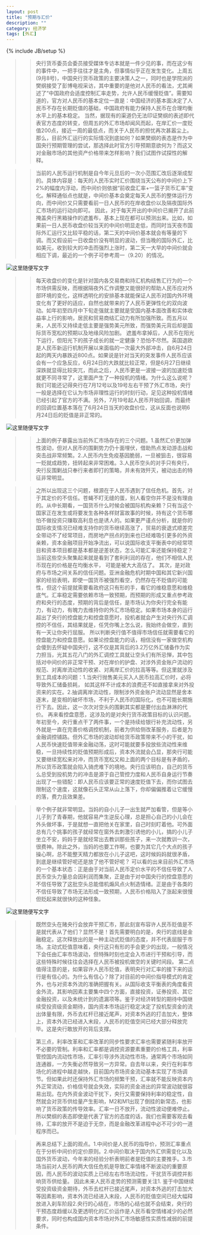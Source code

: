 ```yaml
---
layout: post
title: "预期与汇价"
description: ""
category: 经济学
tags: [外汇]
---
```

{% include JB/setup %}

>>央行货币委员会委员接受媒体专访本就是一件少见的事，而在这少有的事件中，一把手往往才是主角，但事情似乎正在发生变化。上周五(9月8号)，中国央行货币政策的主要决策人之一，同时也是学院派的樊纲接受了彭博电视采访，其中重要的是他对人民币的看法，尤其阐述了“中国政府会适度控制汇率走势，允许人民币缓慢贬值”。需要知道的，官方对人民币的基本定位一直是：中国经济的基本面决定了人民币不存在长期贬值的基础，中国政府有能力保持人民币在合理均衡水平上的基本稳定。
当然，据现有的渠道仍无法印证樊纲的表述即代表官方态度的转变，但周五的外汇市场却闻风而起，在岸汇价一度贬值200点，接近一周的最低点，而关于人民币的担忧再次甚嚣尘上。那么，目前外汇运行的实际情况到底如何？如果樊纲的表态是作为中国央行预期管理的尝试，那选择此时官方引导预期意欲何为？而这又对金融市场的其他资产价格带来怎样影响？我们试图作试探性的解释。


>>当前的人民币运行机制是自今年元旦后的一次小范围汇改后逐渐成型的。具体内容是：每天的人民币实时汇价围绕当天公布的中间价上下2%的幅度内浮动，而中间价则依据“前收盘汇率+一篮子货币汇率”变化。解释通俗点也就是，中间价基本会奠定每天人民币的整体运行方向，而中间价又只需要看前一日人民币的在岸收盘价以及隔夜国际外汇市场的运行动向即可。
>>因此，对于每天开出的中间价已揭开了此前掩盖央行黑箱操作的遮羞布，基本上现在都可以预测出来。比如，如果前一日人民币收盘价较当天的中间价明显走低，而同时当天夜市国际外汇运行又比较平稳的话，第二天的中间价基本就会有等量的下调。而又假设前一日收盘价没有明显的波动，但当晚的国际外汇，比如美元，收到较大的冲击而强烈上涨时，第二天一大早的中间价就会相应下调，最近的一个例子可参考周一（9.20）的情况。

![这里随便写文字](https://raw.githubusercontent.com/wuyy2007/resouce/master/webcontentpic/centerparity.png)

>>每天收盘价的变化是针对国内各交易商和持汇机构结售汇行为的一个市场供需反映，而根据隔夜外汇作调整又能很好的帮助人民币应对外部环境的变化，这样透明化的安排基本就能保证人民币对国内外环境变化有了更好的适应，自然也就带来的了人民币更弹性化的双向波动。如年初至四月中下旬走强就主要就是受国内基本面改善和实体收益率上行的影响，居民和贸易商结汇动力有所加强所致。而五月以来，人民币又持续走低主要是强势美元所致，而强势美元背后却是国际货币宽松的预期以及地缘风险加剧。
>>遮羞布拿掉后，人民币在阳光下运行，但阳光下的孩子成长的就一定健康？恐怕不尽然。英国退欧是人民币新运行机制开展以来面临的一次最大外部冲击，自6月24日起的两天内暴跌近800点。如果说是针对当天的突发事件人民币应该会有一个应急反应，6月24日的大跌就比较正常，但是6月27日继续深跌就显得比较突兀，而此之后，人民币更是一波接一波的加速贬值就更不同寻常了，这里面产生了一种投机的情绪。为什么这么说呢？我们可能还记得央行在7月12号以及19号左右干预了外汇市场，央行一般是选择在它认为市场非理性运行的时刻行动，足见这种投机情绪已经引起了官方的不满。另外，7月19号起人民币开始回调，而最终的回调位置基本落在了6月24日当天的收盘价位，这从反面也说明6月24日后的贬值是非正常的。

![这里随便写文字](https://raw.githubusercontent.com/wuyy2007/resouce/master/webcontentpic/rmb_after_brex.png)

>>上面的例子暴露出当前外汇市场存在的三个问题。1.虽然汇价更加弹性波动，但对人民币的围剿势力仍十面埋伏，借助热点发动游击战和突击战非常频繁。2.人民币内生免疫基因脆弱，一旦被狙击，很容易一贬就成趋势，扭转起来非常困难。3.人民币空头的对手只有央行，央行反围剿战只奉行来者即打的策略，并未有效歼灭，被动出击的特征非常明显。

>>之所以出现这三个问题，根源在于人民币遇到了信任危机。首先，对于其定价的不信任。苍蝇不盯无缝的蛋，别人看空你并不是没有理由的。从中长期看，一国货币什么时候会被国际机构亲赖？只有当这个国家正在发生或将要发生各种各样财富故事的时候，持有这个货币哪怕不做投资只赚取高利息也是诱人的。如果更严谨点分析，就是你的国际收支情况已经难支持你的货币继续高涨了，贸易的衰退式顺差完全带动不了经常项目，而房地产拐点的到来也已经难吸引更多的外资亲赖，资本金融项目开始净流出，可以说国际收支平衡表中的经常项目和资本项目都是基本都是逆差状态，怎么可能汇率还能保持稳定？当前这些空头聚集起来就是看到了套利利润的存在，他们不相信人民币现在的价格是在均衡水平，      可能是被大大高估了。
>>其次，是对政府与市场之间关系的信任问题。亚洲金融危机时期中国和其它新兴国家的经验表明，即使一国货币被强烈看空，仍然存在不贬值的可能性，但这个前提就需要看政府这只有形的手，看它的维稳意愿和维稳底气。汇率稳定需要依赖市场一致预期，而预期的形成又重点参考政府和央行的态度，预期的背后是信任，是市场认为你央行完全有能力，有动力，有魄力去维持你的外汇市场稳定。如果市场本身的运行超出了央行的控盘能力和控盘意愿时，投机者就会产生对央行外汇调控的不信任，其结果就是，任凭你嘴上怎么说，我始终会做空，直到有一天让你央行屈服。
>>所以判断央行值不值得市场信任就需要看它的控盘能力和控盘意愿。如果论控盘能力的话，相信没有一家做空机构会傻到去怀疑中国央行，这不仅是其背后的3.2万亿外汇储备作为实力担当，光其五花八门的外汇调控工具就让空头们有所忌惮，其中包括对中间价的非正常干预、对在岸价的护盘、对涉外资金账户流动的规范、对离岸流动性的收紧、对离岸汇价的拉高等等。但这里就涉及到工具成本的问题：1.当央行抛售美元买入人民币拉高汇价时，必将导致外汇储备损耗，    如其这样不计成本的浪费还不如直接拿来对外投资来的实在。2.抽调离岸流动性，限制涉外资金账户流动显然是舍本逐末，是变相的破坏市场，不利于人民币的国际化，也不可能长期施行下去。因此，这一次次对空头的围剿其实都是要付出血淋淋的代价。
>>再来看控盘意愿，这涉及的是对央行货币政策目标的认识问题。年初至今，央行重点干了两件事，一个是持续给银行补充流动性，另外就是一直在完善价格调控机制，前者为供给侧改革服务，后者是为金融调控铺路。但外汇市场的波动却给货币政策带来不小的干扰，如人民币快速贬值带来金融动荡，这时可能就要多投放些流动性来维稳，一旦持续性的贬值预期形成后，资本外流就会凸显，那央行可能又要继续宽松来对冲，而货币宽松又和上面的两个目标是有矛盾的，所以货币政策就会陷入骑虎难下的境地。央行应该明白，自己的货币么总受到投机势力的冲击是源于自己管控力度和人民币自身运行节奏出现了一些错配：即人民币应该要正常的速度贬值下去，而你试图去限制这个速度，这就像石头正常从山上落下，你却偏偏推着让它缓慢的落，费力且效果差。


>>举个例子就非常明显。当妈的自小儿子一出生就严加看管，但是等小儿子到了青春期，他就容易产生逆反心理，总是担心自己的小儿会在外头做坏事，于是就想一直把他关在家里，自己时刻盯着他。可外面总有几个挑事的孩子就经常在窗外去刺激引诱他的小儿，搞的小儿子坐立不安，妈妈于是就经常出去教训那些孩子，来一次就教训一次，很费神。除此之外，当妈的也要工作啊，也要为其它几个大点的孩子操心啊，总不能整天精力都放在小儿子这吧，这时候妈妈就很矛盾，到底是继续管好呢还是放了他不管好呢？
可以看的出来目前外汇市场的一个基本状态：正是由于对当前人民币定价水平的不信任导致了人民币空头力量总会因利润而集聚，正是由于对中国央行的控盘意愿的不信任导致了这批空头总能借机煽风点火制造情绪。正是由于各类的不信任导致了市场无法形成一致预期，人民币价格陷入了涨起来很慢但贬起来就很快的这种怪象。

![这里随便写文字](https://raw.githubusercontent.com/wuyy2007/resouce/master/webcontentpic/expectation.png)

>>既然空头在赌央行会放弃干预汇市，那此刻宣布容许人民币贬值是不是就代表从了他们？显然不是！首先需要明白的是，央行的底线是金融稳定。这次释放出的是一种主动式贬值的态度，并不代表屈服于市场。主动式贬值意味着，央行这只有形的手会更少的出现，一般情况下会任由汇率市场波动，但特殊时刻也定会入市进行干预和引导，而这些特殊时候往往会选择在人民币被投机做空的关键时间段。
第二点值得注意的是，如果容许人民币贬值，表明央行对汇率的接下来的运行是有信心的。为什么有信心？除了对目前的中间价指导模式的肯定外，也与对资本外流的准确把握有关。从国际收支平衡表的角度看资金外流，其影响因素主要集中四个方面，直接投资，证券投资、其它金融投资，以及未统计到的遗漏项等。鉴于对经济转型的期待中国继续受投资级资金期待，国内资本市场运行稳定决定了投机型资金的流出体量有限，外币去杠杆已接近尾声，对资本外逃的打击加大，整体上，资本外流已经进入末段，人民币的贬值空间已经大部分释放完毕。这是央行敢放开的背后支撑。


>>第三点，利率改革和汇率改革的同步性要求汇率也需要紧随利率放开不必要的管制。利率和汇率都是调控资源要素重要的价格工具，利率管控国内流动性市场，汇率引导涉外流动性市场，通常两个市场如同连通器，一方失衡必然导致另一方异常。自去年以来，央行在利率市场化的进程中越走越快，目前国内市场资金流动基本实现了市场调节。但如果此时还保持外汇市场的频繁干预，汇率就不能反映资本内外正常流动，价格信号就会失效，实际的资金进出的异常波动就很容易出现。在内外资金波动干扰下，央行又需要保持利率的稳定性，自然就会对货币供给量产生影响，M2和M1出现了倒挂的新常态，也影响了货币政策的传导效率。汇率一日不放开，流动性波动便难停止。
所以樊纲的表态即使是代表了官方的态度的话，我们也需要客观去看待，汇率的放开不是迫于无奈，而是金融改革进程中必不可少的一道程序而已。


>>再来总结下上面的观点。1.中间价是人民币的指导价，预测汇率重点在于分析中间价的定价原则。2.中间价取决于国内外汇供需变化以及国外货币波动，今年来的经验分析表明前者是贬值的主要推手。3.市场当前对人民币的两大信任危机是导致汇率情绪不断波动的重要原因，而人民币的波动实质上已经左右市场流动性，干扰货币调控并影响货币供给量。  因此未来人民币走势的预测需要关注1. 鉴于中国继续受投资级资金期待，外币去杠杆已接近尾声，对资本外逃的打击加大等因素影响，资本外流已经进入末段，人民币的贬值空间已经大幅释放进入刹车阶段2.央行的心结在，市场的心结也就不会结束，央行的干预态度趋缓以及更透明化的汇价运作是人民币看空情绪减少的必然要求，同时也构成国内资本市场对外汇市场敏感性实质性减弱的前提条件。















